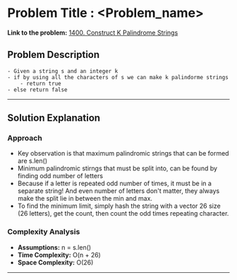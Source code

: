 # Problem Title : <Problem_name>

**Link to the problem:** [1400. Construct K Palindrome Strings](https://leetcode.com/problems/construct-k-palindrome-strings/)

## Problem Description

```
- Given a string s and an integer k
- if by using all the characters of s we can make k palindorme strings
    - return true
- else return false
```

---

## Solution Explanation

### Approach
- Key observation is that maximum palindromic strings that can be formed are s.len()
- Minimum palindromic stirngs that must be split into, can be found by finding odd number of letters
- Because if a letter is repeated odd number of times, it must be in a separate string! And even number of letters don't matter, they always make the split lie in between the min and max.
- To find the minimum limit, simply hash the string with a vector 26 size (26 letters), get the count, then count the odd times repeating character.

### Complexity Analysis
- **Assumptions:** n = s.len()
- **Time Complexity:** O(n + 26)
- **Space Complexity:** O(26)

---
